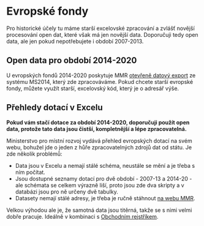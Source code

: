 # Evropské fondy

Pro historické účely tu máme starší excelovské zpracování a zvlášť novější procesování open dat, které však má jen novější data. Doporučuji tedy open data, ale jen pokud nepotřebujete i období 2007-2013.

## Open data pro období 2014-2020

U evropských fondů 2014-2020 poskytuje MMR [otevřeně datový export](https://ms14opendata.mssf.cz) ze systému MS2014, který zde zpracováváme. Pokud chcete starší evropské fondy, můžete využít starší, excelovský kód, který je o adresář výše.


## Přehledy dotací v Excelu

**Pokud vám stačí dotace za období 2014-2020, doporučuji použít open data, protože tato data jsou čistší, kompletnější a lépe zpracovatelná.**

Ministerstvo pro místní rozvoj vydává přehled evropských dotací na svém webu, bohužel jde o jeden z hůře zpracovatelných zdrojů dat od státu. Je zde několik problémů:

- Data jsou v Excelu a nemají stálé schéma, neustále se mění a je třeba s ním počítat.
- Jsou dostupné seznamy dotací pro dvě období - 2007-13 a 2014-20 - ale schémata se celkem výrazně liší, proto jsou zde dva skripty a v databázi jsou pro ně určeny dvě tabulky.
- Datasety nemají stálé adresy, je třeba je ručně stáhnout [na webu MMR](https://dotaceeu.cz/cs/Statistiky-a-analyzy/Seznamy-prijemcu).

Velkou výhodou ale je, že samotná data jsou titěrná, takže se s nimi velmi dobře pracuje. Ideálně v kombinaci s [Obchodním rejstříkem](data/ares).
